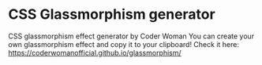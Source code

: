 # CSS Glassmorphism generator
CSS glassmorphism effect generator by Coder Woman
You can create your own glassmorphism effect and copy it to your clipboard! Check it here: https://coderwomanofficial.github.io/glassmorphism/
